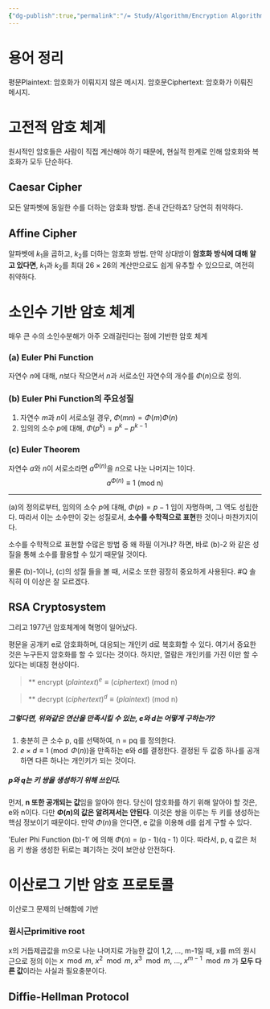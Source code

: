 ```yaml
---
{"dg-publish":true,"permalink":"/= Study/Algorithm/Encryption Algorithm./","created":"2023-12-07T04:35:10.000+09:00","updated":"2025-01-14T15:33:43.000+09:00"}
---
```



# 용어 정리

평문Plaintext: 암호화가 이뤄지지 않은 메시지.
암호문Ciphertext: 암호화가 이뤄진 메시지.

# 고전적 암호 체계
원시적인 암호들은 사람이 직접 계산해야 하기 때문에, 현실적 한계로 인해 암호화와 복호화가 모두 단순하다.
## Caesar Cipher
모든 알파벳에 동일한 수를 더하는 암호화 방법.
존내 간단하죠? 당연히 취약하다.
## Affine Cipher
알파벳에 $k_1$을 곱하고, $k_2$를 더하는 암호화 방법.
만약 상대방이 **암호화 방식에 대해 알고 있다면**, $k_1$과 $k_2$를 최대 $26\times26$의 계산만으로도 쉽게 유추할 수 있으므로, 여전히 취약하다.

# 소인수 기반 암호 체계
매우 큰 수의 소인수분해가 아주 오래걸린다는 점에 기반한 암호 체계

### (a) Euler Phi Function
자연수 $n$에 대해, $n$보다 작으면서 $n$과 서로소인 자연수의 개수를 $\Phi(n)$으로 정의.
### (b) Euler Phi Function의 주요성질
1. 자연수 $m$과 $n$이 서로소일 경우, $\Phi(mn) = \Phi(m)\Phi(n)$
2. 임의의 소수 $p$에 대해, $\Phi(p^k) = p^k - p^{k-1}$
### (c) Euler Theorem
자연수 $a$와 $n$이  서로소라면 $a^{\Phi(n)}$을 $n$으로 나눈 나머지는 1이다.
$$a^{\Phi(n)} \equiv 1 \text { (mod n)}$$ 

----
(a)의 정의로부터, 임의의 소수 $p$에 대해, $\Phi(p) = p - 1$ 임이 자명하며, 그 역도 성립한다. 따라서 이는 소수만이 갖는 성질로서, **소수를 수학적으로 표현**한 것이나 마찬가지이다.

소수를 수학적으로 표현할 수많은 방법 중 왜 하필 이거냐? 하면,
바로 (b)-2 와 같은 성질을 통해 소수를 활용할 수 있기 때문일 것이다.

물론 (b)-1이나, (c)의 성질 들을 볼 때, 서로소 또한 굉장히 중요하게 사용된다. #Q 솔직히 이 이상은 잘 모르겠다.

## RSA Cryptosystem
그리고 1977년 암호체계에 혁명이 일어났다.

평문을 공개키 e로 암호화하며, 대응되는 개인키 d로 복호화할 수 있다.
여기서 중요한 것은 누구든지 암호화를 할 수 있다는 것이다. 하지만, 열람은 개인키를 가진 이만 할 수 있다는 비대칭 현상이다.

>** encrypt
>${(plaintext)}^e \equiv {(ciphertext)}$ (mod n)

>** decrypt
>${(ciphertext)}^d \equiv {(plaintext)}$ (mod n)

##### 그렇다면, 위와같은 연산을 만족시킬 수 있는, e와 d는 어떻게 구하는가?
1. 충분히 큰 소수 p, q를 선택하여, n = pq 를 정의한다.
2. $e \times d \equiv 1 \pmod{\Phi(n)}$을 만족하는 e와 d를 결정한다. 결정된 두 값중 하나를 공개하면 다른 하나는 개인키가 되는 것이다.

##### p와 q는 키 쌍을 생성하기 위해 쓰인다.
먼저, **n 또한 공개되는 값**임을 알아야 한다.
당신이 암호화를 하기 위해 알아야 할 것은, e와 n이다.
다만 **$\Phi(n)$의 값은 알려져서는 안된다**. 이것은 쌍을 이루는 두 키를 생성하는 핵심 정보이기 때문이다. 만약 $\Phi(n)$을 안다면, e 값을 이용해 d를 쉽게 구할 수 있다.

'Euler Phi Function (b)-1' 에 의해 $\Phi(n)$ = (p - 1)(q - 1) 이다.
따라서, p, q 값은 처음 키 쌍을 생성한 뒤로는 폐기하는 것이 보안상 안전하다.

# 이산로그 기반 암호 프로토콜
이산로그 문제의 난해함에 기반

### 원시근primitive root
x의 거듭제곱값을 m으로 나눈 나머지로 가능한 값이 1,2, ..., m-1일 때, x를 m의 원시근으로 정의
이는 $x \mod m,\ x^2 \mod m,\ x^3 \mod m,\ \dots,\ x^{m-1} \mod m$ 가 **모두 다른 값**이라는 사실과 필요충분이다.

## Diffie-Hellman Protocol
